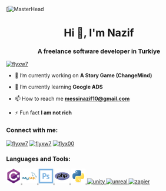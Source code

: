 [![MasterHead]([https://www.google.com/url?sa=i&url=https%3A%2F%2Fdevm.io%2Fcareers%2Finterview-programmer-life-161818&psig=AOvVaw3jgUfcTnf8LFg3aIiXZ2bz&ust=1689936673398000&source=images&cd=vfe&opi=89978449&ved=0CA0QjRxqFwoTCIicg-uOnYADFQAAAAAdAAAAABAE](https://s3.eu-west-1.amazonaws.com/redsys-prod/articles/eac8c6d69d1ce8ce0ff8824d/images/teaserImage_xxxx_croppedTeaserImage.jpg))
<h1 align="center">Hi 👋, I'm Nazif</h1>
<h3 align="center">A freelance software developer in Turkiye</h3>

<p align="left"> <a href="https://twitter.com/flyxw7" target="blank"><img src="https://img.shields.io/twitter/follow/flyxw7?logo=twitter&style=for-the-badge" alt="flyxw7" /></a> </p>

- 🔭 I’m currently working on **A Story Game (ChangeMind)**

- 🌱 I’m currently learning **Google ADS**

- 📫 How to reach me **messinazif10@gmail.com**

- ⚡ Fun fact **I am not rich**

<h3 align="left">Connect with me:</h3>
<p align="left">
<a href="https://twitter.com/flyxw7" target="blank"><img align="center" src="https://raw.githubusercontent.com/rahuldkjain/github-profile-readme-generator/master/src/images/icons/Social/twitter.svg" alt="flyxw7" height="30" width="40" /></a>
<a href="https://www.youtube.com/c/flyxw7" target="blank"><img align="center" src="https://raw.githubusercontent.com/rahuldkjain/github-profile-readme-generator/master/src/images/icons/Social/youtube.svg" alt="flyxw7" height="30" width="40" /></a>
<a href="https://discord.gg/flyx00" target="blank"><img align="center" src="https://raw.githubusercontent.com/rahuldkjain/github-profile-readme-generator/master/src/images/icons/Social/discord.svg" alt="flyx00" height="30" width="40" /></a>
</p>

<h3 align="left">Languages and Tools:</h3>
<p align="left"> <a href="https://www.w3schools.com/cs/" target="_blank" rel="noreferrer"> <img src="https://raw.githubusercontent.com/devicons/devicon/master/icons/csharp/csharp-original.svg" alt="csharp" width="40" height="40"/> </a> <a href="https://www.mysql.com/" target="_blank" rel="noreferrer"> <img src="https://raw.githubusercontent.com/devicons/devicon/master/icons/mysql/mysql-original-wordmark.svg" alt="mysql" width="40" height="40"/> </a> <a href="https://www.photoshop.com/en" target="_blank" rel="noreferrer"> <img src="https://raw.githubusercontent.com/devicons/devicon/master/icons/photoshop/photoshop-line.svg" alt="photoshop" width="40" height="40"/> </a> <a href="https://www.php.net" target="_blank" rel="noreferrer"> <img src="https://raw.githubusercontent.com/devicons/devicon/master/icons/php/php-original.svg" alt="php" width="40" height="40"/> </a> <a href="https://www.python.org" target="_blank" rel="noreferrer"> <img src="https://raw.githubusercontent.com/devicons/devicon/master/icons/python/python-original.svg" alt="python" width="40" height="40"/> </a> <a href="https://unity.com/" target="_blank" rel="noreferrer"> <img src="https://www.vectorlogo.zone/logos/unity3d/unity3d-icon.svg" alt="unity" width="40" height="40"/> </a> <a href="https://unrealengine.com/" target="_blank" rel="noreferrer"> <img src="https://raw.githubusercontent.com/kenangundogan/fontisto/036b7eca71aab1bef8e6a0518f7329f13ed62f6b/icons/svg/brand/unreal-engine.svg" alt="unreal" width="40" height="40"/> </a> <a href="https://zapier.com" target="_blank" rel="noreferrer"> <img src="https://www.vectorlogo.zone/logos/zapier/zapier-icon.svg" alt="zapier" width="40" height="40"/> </a> </p>
